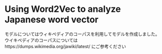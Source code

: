 # Using Word2Vec to analyze Japanese word vector 
モデルについてはウィキペディアのコーパスを利用してモデルを作成しました。
ウイキペディアのコーパスについてはhttps://dumps.wikimedia.org/jawiki/latest/ にご参考ください
